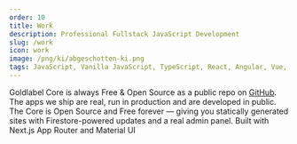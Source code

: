 ```yaml
---
order: 10
title: Work
description: Professional Fullstack JavaScript Development
slug: /work
icon: work
image: /png/ki/abgeschotten-ki.png
tags: JavaScript, Vanilla JavaScript, TypeScript, React, Angular, Vue, etc, Material UI, Flash, Server Side JavaScript, Node, Gatsby, NextJS, Headless CMS
---
```


Goldlabel Core is always Free & Open Source as a public repo on [GitHub](https://github.com/javascript-pro/core). The apps we ship are real, run in production and are developed in public. The Core is Open Source and Free forever — giving you statically generated sites with Firestore-powered updates and a real admin panel. Built with Next.js App Router and Material UI
